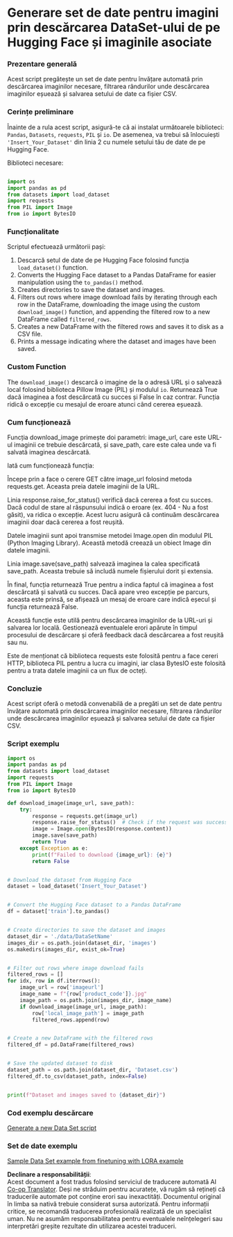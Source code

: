 <!--
CO_OP_TRANSLATOR_METADATA:
{
  "original_hash": "3cd0b727945d57998f1096763df56a84",
  "translation_date": "2025-05-09T20:26:54+00:00",
  "source_file": "md/03.FineTuning/CreatingSampleData.md",
  "language_code": "ro"
}
-->
# Generare set de date pentru imagini prin descărcarea DataSet-ului de pe Hugging Face și imaginile asociate


### Prezentare generală

Acest script pregătește un set de date pentru învățare automată prin descărcarea imaginilor necesare, filtrarea rândurilor unde descărcarea imaginilor eșuează și salvarea setului de date ca fișier CSV.

### Cerințe preliminare

Înainte de a rula acest script, asigură-te că ai instalat următoarele biblioteci: `Pandas`, `Datasets`, `requests`, `PIL` și `io`. De asemenea, va trebui să înlocuiești `'Insert_Your_Dataset'` din linia 2 cu numele setului tău de date de pe Hugging Face.

Biblioteci necesare:

```python

import os
import pandas as pd
from datasets import load_dataset
import requests
from PIL import Image
from io import BytesIO
```

### Funcționalitate

Scriptul efectuează următorii pași:

1. Descarcă setul de date de pe Hugging Face folosind funcția `load_dataset()` function.
2. Converts the Hugging Face dataset to a Pandas DataFrame for easier manipulation using the `to_pandas()` method.
3. Creates directories to save the dataset and images.
4. Filters out rows where image download fails by iterating through each row in the DataFrame, downloading the image using the custom `download_image()` function, and appending the filtered row to a new DataFrame called `filtered_rows`.
5. Creates a new DataFrame with the filtered rows and saves it to disk as a CSV file.
6. Prints a message indicating where the dataset and images have been saved.

### Custom Function

The `download_image()` descarcă o imagine de la o adresă URL și o salvează local folosind biblioteca Pillow Image (PIL) și modulul `io`. Returnează True dacă imaginea a fost descărcată cu succes și False în caz contrar. Funcția ridică o excepție cu mesajul de eroare atunci când cererea eșuează.

### Cum funcționează

Funcția download_image primește doi parametri: image_url, care este URL-ul imaginii ce trebuie descărcată, și save_path, care este calea unde va fi salvată imaginea descărcată.

Iată cum funcționează funcția:

Începe prin a face o cerere GET către image_url folosind metoda requests.get. Aceasta preia datele imaginii de la URL.

Linia response.raise_for_status() verifică dacă cererea a fost cu succes. Dacă codul de stare al răspunsului indică o eroare (ex. 404 - Nu a fost găsit), va ridica o excepție. Acest lucru asigură că continuăm descărcarea imaginii doar dacă cererea a fost reușită.

Datele imaginii sunt apoi transmise metodei Image.open din modulul PIL (Python Imaging Library). Această metodă creează un obiect Image din datele imaginii.

Linia image.save(save_path) salvează imaginea la calea specificată save_path. Aceasta trebuie să includă numele fișierului dorit și extensia.

În final, funcția returnează True pentru a indica faptul că imaginea a fost descărcată și salvată cu succes. Dacă apare vreo excepție pe parcurs, aceasta este prinsă, se afișează un mesaj de eroare care indică eșecul și funcția returnează False.

Această funcție este utilă pentru descărcarea imaginilor de la URL-uri și salvarea lor locală. Gestionează eventualele erori apărute în timpul procesului de descărcare și oferă feedback dacă descărcarea a fost reușită sau nu.

Este de menționat că biblioteca requests este folosită pentru a face cereri HTTP, biblioteca PIL pentru a lucra cu imagini, iar clasa BytesIO este folosită pentru a trata datele imaginii ca un flux de octeți.



### Concluzie

Acest script oferă o metodă convenabilă de a pregăti un set de date pentru învățare automată prin descărcarea imaginilor necesare, filtrarea rândurilor unde descărcarea imaginilor eșuează și salvarea setului de date ca fișier CSV.

### Script exemplu

```python
import os
import pandas as pd
from datasets import load_dataset
import requests
from PIL import Image
from io import BytesIO

def download_image(image_url, save_path):
    try:
        response = requests.get(image_url)
        response.raise_for_status()  # Check if the request was successful
        image = Image.open(BytesIO(response.content))
        image.save(save_path)
        return True
    except Exception as e:
        print(f"Failed to download {image_url}: {e}")
        return False


# Download the dataset from Hugging Face
dataset = load_dataset('Insert_Your_Dataset')


# Convert the Hugging Face dataset to a Pandas DataFrame
df = dataset['train'].to_pandas()


# Create directories to save the dataset and images
dataset_dir = './data/DataSetName'
images_dir = os.path.join(dataset_dir, 'images')
os.makedirs(images_dir, exist_ok=True)


# Filter out rows where image download fails
filtered_rows = []
for idx, row in df.iterrows():
    image_url = row['imageurl']
    image_name = f"{row['product_code']}.jpg"
    image_path = os.path.join(images_dir, image_name)
    if download_image(image_url, image_path):
        row['local_image_path'] = image_path
        filtered_rows.append(row)


# Create a new DataFrame with the filtered rows
filtered_df = pd.DataFrame(filtered_rows)


# Save the updated dataset to disk
dataset_path = os.path.join(dataset_dir, 'Dataset.csv')
filtered_df.to_csv(dataset_path, index=False)


print(f"Dataset and images saved to {dataset_dir}")
```

### Cod exemplu descărcare  
[Generate a new Data Set script](../../../../code/04.Finetuning/generate_dataset.py)

### Set de date exemplu  
[Sample Data Set example from finetuning with LORA example](../../../../code/04.Finetuning/olive-ort-example/dataset/dataset-classification.json)

**Declinare a responsabilității**:  
Acest document a fost tradus folosind serviciul de traducere automată AI [Co-op Translator](https://github.com/Azure/co-op-translator). Deși ne străduim pentru acuratețe, vă rugăm să rețineți că traducerile automate pot conține erori sau inexactități. Documentul original în limba sa nativă trebuie considerat sursa autorizată. Pentru informații critice, se recomandă traducerea profesională realizată de un specialist uman. Nu ne asumăm responsabilitatea pentru eventualele neînțelegeri sau interpretări greșite rezultate din utilizarea acestei traduceri.